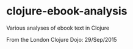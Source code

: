 # clojure-ebook-analysis
Various analyses of ebook text in Clojure

From the London Clojure Dojo: 29/Sep/2015
